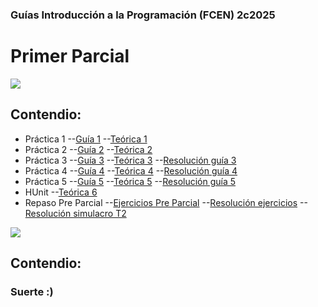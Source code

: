 ### Guías Introducción a la Programación (FCEN) 2c2025

# Primer Parcial

![](https://www.pngitem.com/pimgs/m/165-1656758_haskell-programming-language-logo-hd-png-download.png)
## Contendio:
- Práctica 1
--[Guía 1](https://github.com/Marto-ZZ/IP-2c2025/blob/main/Haskell/Enunciados%20Gu%C3%ADas/Gu%C3%ADa%201.pdf)
--[Teórica 1](https://github.com/Marto-ZZ/IP-2c2025/blob/main/Haskell/Te%C3%B3ricas/Te%C3%B3rico%201.pdf)
- Práctica 2
--[Guía 2](https://github.com/Marto-ZZ/IP-2c2025/blob/main/Haskell/Enunciados%20Gu%C3%ADas/Gu%C3%ADa%202.pdf)
--[Teórica 2](https://github.com/Marto-ZZ/IP-2c2025/blob/main/Haskell/Te%C3%B3ricas/Te%C3%B3rico%202.pdf)
- Práctica 3
--[Guía 3](https://github.com/Marto-ZZ/IP-2c2025/blob/main/Haskell/Enunciados%20Gu%C3%ADas/Gu%C3%ADa%203.pdf)
--[Teórica 3](https://github.com/Marto-ZZ/IP-2c2025/blob/main/Haskell/Te%C3%B3ricas/Te%C3%B3rico%203.pdf)
--[Resolución guía 3](https://github.com/Marto-ZZ/IP-2c2025/blob/main/Haskell/guias%20resueltas/guia3.hs)
- Práctica 4
--[Guía 4](https://github.com/Marto-ZZ/IP-2c2025/blob/main/Haskell/Enunciados%20Gu%C3%ADas/Gu%C3%ADa%204.pdf)
--[Teórica 4](https://github.com/Marto-ZZ/IP-2c2025/blob/main/Haskell/Te%C3%B3ricas/Te%C3%B3rico%204.pdf)
--[Resolución guía 4](https://github.com/Marto-ZZ/IP-2c2025/blob/main/Haskell/guias%20resueltas/guia4.hs)
- Práctica 5
--[Guía 5](https://github.com/Marto-ZZ/IP-2c2025/blob/main/Haskell/Enunciados%20Gu%C3%ADas/Gu%C3%ADa%205.pdf)
--[Teórica 5](https://github.com/Marto-ZZ/IP-2c2025/blob/main/Haskell/Te%C3%B3ricas/Te%C3%B3rico%205.pdf)
--[Resolución guía 5](https://github.com/Marto-ZZ/IP-2c2025/blob/main/Haskell/guias%20resueltas/guia5.hs)
- HUnit
--[Teórica 6](https://github.com/Marto-ZZ/IP-2c2025/blob/main/Haskell/Te%C3%B3ricas/Te%C3%B3rico%206.pdf)
- Repaso Pre Parcial
--[Ejercicios Pre Parcial](https://github.com/Marto-ZZ/IP-2c2025/blob/main/Haskell/Enunciados%20Gu%C3%ADas/Ejercicios%20Parcial%201.pdf)
--[Resolución ejercicios](https://github.com/Marto-ZZ/IP-2c2025/blob/main/Haskell/Ejercicios_Parciales.hs)
--[Resolución simulacro T2](https://github.com/Marto-ZZ/IP-2c2025/blob/main/Haskell/Simulacro.hs)

![](https://upload.wikimedia.org/wikipedia/commons/thumb/f/f8/Python_logo_and_wordmark.svg/1200px-Python_logo_and_wordmark.svg.jpg)
## Contendio:

### Suerte :)
